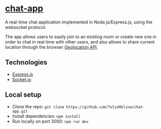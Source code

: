 # [chat-app](https://tm-chat-app.herokuapp.com/)
A real-time chat application implemented in Node.js/Express.js, using the websocket protocol.

The app allows users to easily join to an existing room or create new one in order to chat in real time with other users, and also allows to share current location through the browser [Geolocation API](https://developer.mozilla.org/en-US/docs/Web/API/Geolocation_API). 

## Technologies
- [Express.js](https://expressjs.com/)
- [Socket.io](https://socket.io/)

## Local setup
- Clone the repo: `git clone https://github.com/TulioMolina/chat-app.git`
- Install dependencies: `npm install`
- Run locally on port 3000: `npm run dev`
